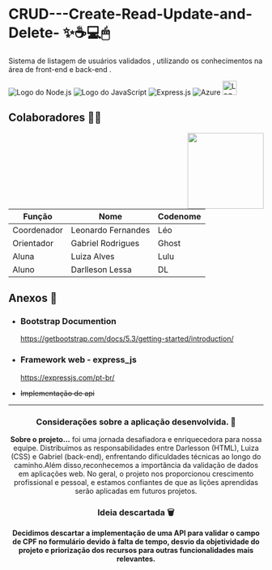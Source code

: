 
# CRUD---Create-Read-Update-and-Delete- ✨☕💻🖱

Sistema de listagem de usuários validados , utilizando os conhecimentos na área de front-end e back-end . 


![Logo do Node.js](https://img.shields.io/badge/Node.js-2B8244?style=for-the-badge&logo=node.js&logoColor=white)
![Logo do JavaScript](https://img.shields.io/badge/JavaScript-323330?style=for-the-badge&logo=javascript&logoColor=F7DF1E)
![Express.js](https://img.shields.io/badge/express.js-%23404d59.svg?style=for-the-badge&logo=express&logoColor=%2361DAFB)
![Azure](https://img.shields.io/badge/azure-%230072C6.svg?style=for-the-badge&logo=microsoftazure&logoColor=white)
<img src="https://www2.ifal.edu.br/acesso-a-sistemas/logo2.png/@@images/image.png" alt="Logo do Ifal" style="width:auto; height:28px;"/>


## Colaboradores 🤝🏻

<img align="right" height="150px" src="https://media4.giphy.com/media/v1.Y2lk PTc5MGI3NjExd2VycTI3dzRyOWgxd2FvdzRlaHZyb2tpemU1ZHZnaDd0NWdscTBzNyZlcD12MV9pbnRlcm5hbF9naWZfYnlfaWQmY3Q9cw/utfeiHQ7CcpyRtXla6/giphy.gif">

| Função | Nome | Codenome |
|--------|------|----------|
| Coordenador | Leonardo Fernandes | Léo |
| Orientador | Gabriel Rodrigues | Ghost |
| Aluna | Luiza Alves | Lulu |
| Aluno | Darlleson Lessa | DL | 



## Anexos 📌

- ### Bootstrap Documention

  https://getbootstrap.com/docs/5.3/getting-started/introduction/

- ### Framework web - express_js

  https://expressjs.com/pt-br/

- ~~Implementação de api~~
  
<hr>

<div align="center">

### Considerações sobre a aplicação desenvolvida. 💭

**Sobre o projeto...**
foi uma jornada desafiadora e enriquecedora para nossa equipe. Distribuímos as responsabilidades entre Darlesson (HTML), Luiza (CSS) e Gabriel (back-end), enfrentando dificuldades técnicas ao longo do caminho.Além disso,reconhecemos a importância da validação de dados em aplicações web. No geral, o projeto nos proporcionou crescimento profissional e pessoal, e estamos confiantes de que as lições aprendidas serão aplicadas em futuros projetos.

### Ideia descartada 🗑 

**Decidimos descartar a implementação de uma API para validar o campo de CPF no formulário devido à falta de tempo, desvio da objetividade do projeto e priorização dos recursos para outras funcionalidades mais relevantes.**
